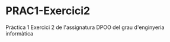 PRAC1-Exercici2
===============

Pràctica 1 Exercici 2 de l'assignatura DPOO del grau d'enginyeria informàtica
